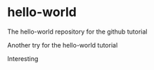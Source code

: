 # hello-world
The hello-world repository for the github tutorial

Another try for the hello-world tutorial

Interesting
